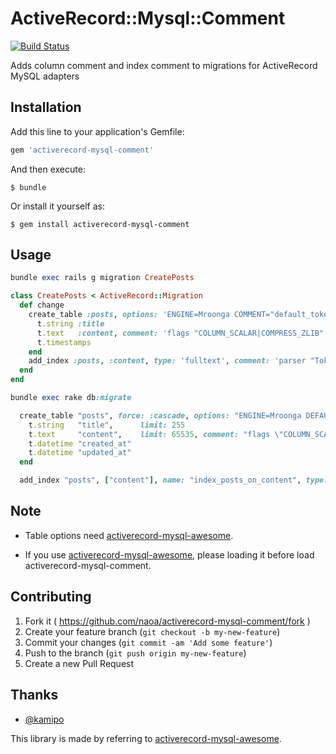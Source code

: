 # ActiveRecord::Mysql::Comment

[![Build Status](https://travis-ci.org/naoa/activerecord-mysql-comment.png?branch=master)](https://travis-ci.org/naoa/activerecord-mysql-comment)

Adds column comment and index comment to migrations for ActiveRecord MySQL adapters

## Installation

Add this line to your application's Gemfile:

```ruby
gem 'activerecord-mysql-comment'
```

And then execute:

    $ bundle

Or install it yourself as:

    $ gem install activerecord-mysql-comment

## Usage

```ruby
bundle exec rails g migration CreatePosts
```

```ruby
class CreatePosts < ActiveRecord::Migration
  def change
    create_table :posts, options: 'ENGINE=Mroonga COMMENT="default_tokenizer=TokenMecab"' do |t|
      t.string :title
      t.text   :content, comment: 'flags "COLUMN_SCALAR|COMPRESS_ZLIB"'
      t.timestamps
    end
    add_index :posts, :content, type: 'fulltext', comment: 'parser "TokenBigram", normalizer "NormalizerAuto"'
  end
end
```

```ruby
bundle exec rake db:migrate
```

```ruby
  create_table "posts", force: :cascade, options: "ENGINE=Mroonga DEFAULT CHARSET=utf8 COLLATE=utf8_unicode_ci COMMENT='default_tokenizer=TokenMecab'" do |t|
    t.string   "title",      limit: 255
    t.text     "content",    limit: 65535, comment: "flags \"COLUMN_SCALAR|COMPRESS_ZLIB\""
    t.datetime "created_at"
    t.datetime "updated_at"
  end

  add_index "posts", ["content"], name: "index_posts_on_content", type: :fulltext, comment: "parser \"TokenBigram\", normalizer \"NormalizerAuto\""
```

## Note

* Table options need [activerecord-mysql-awesome](https://github.com/kamipo/activerecord-mysql-awesome).

* If you use [activerecord-mysql-awesome](https://github.com/kamipo/activerecord-mysql-awesome), please loading it before load activerecord-mysql-comment.

## Contributing

1. Fork it ( https://github.com/naoa/activerecord-mysql-comment/fork )
2. Create your feature branch (`git checkout -b my-new-feature`)
3. Commit your changes (`git commit -am 'Add some feature'`)
4. Push to the branch (`git push origin my-new-feature`)
5. Create a new Pull Request

## Thanks

* [@kamipo](https://github.com/kamipo)

This library is made by referring to [activerecord-mysql-awesome](https://github.com/kamipo/activerecord-mysql-awesome).
